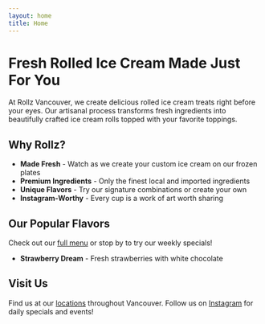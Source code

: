 ```yaml
---
layout: home
title: Home
---
```


# Fresh Rolled Ice Cream Made Just For You

At Rollz Vancouver, we create delicious rolled ice cream treats right before your eyes. Our artisanal process transforms fresh ingredients into beautifully crafted ice cream rolls topped with your favorite toppings.

## Why Rollz?

- **Made Fresh** - Watch as we create your custom ice cream on our frozen plates
- **Premium Ingredients** - Only the finest local and imported ingredients
- **Unique Flavors** - Try our signature combinations or create your own
- **Instagram-Worthy** - Every cup is a work of art worth sharing

## Our Popular Flavors

Check out our [full menu](/menu) or stop by to try our weekly specials!

- **Strawberry Dream** - Fresh strawberries with white chocolate

## Visit Us

Find us at our [locations](/locations) throughout Vancouver. Follow us on [Instagram](https://www.instagram.com/rollzicecreams/) for daily specials and events!